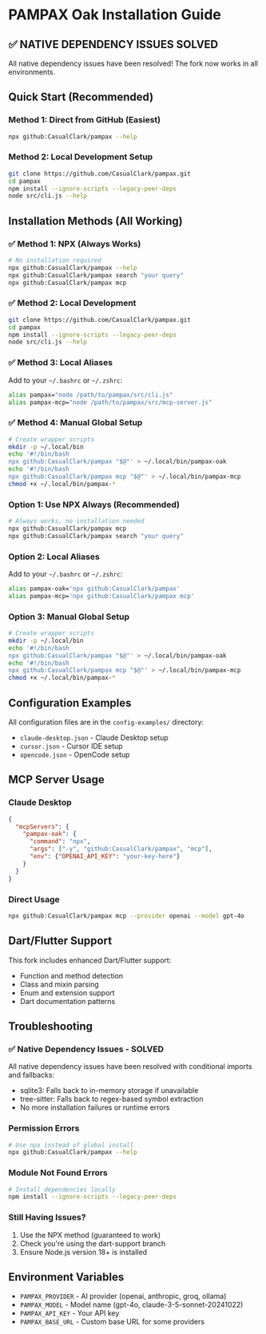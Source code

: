 # PAMPAX Oak Installation Guide

## ✅ NATIVE DEPENDENCY ISSUES SOLVED

All native dependency issues have been resolved! The fork now works in all environments.

## Quick Start (Recommended)

### Method 1: Direct from GitHub (Easiest)
```bash
npx github:CasualClark/pampax --help
```

### Method 2: Local Development Setup
```bash
git clone https://github.com/CasualClark/pampax.git
cd pampax
npm install --ignore-scripts --legacy-peer-deps
node src/cli.js --help
```

## Installation Methods (All Working)

### ✅ Method 1: NPX (Always Works)
```bash
# No installation required
npx github:CasualClark/pampax --help
npx github:CasualClark/pampax search "your query"
npx github:CasualClark/pampax mcp
```

### ✅ Method 2: Local Development
```bash
git clone https://github.com/CasualClark/pampax.git
cd pampax
npm install --ignore-scripts --legacy-peer-deps
node src/cli.js --help
```

### ✅ Method 3: Local Aliases
Add to your `~/.bashrc` or `~/.zshrc`:
```bash
alias pampax="node /path/to/pampax/src/cli.js"
alias pampax-mcp="node /path/to/pampax/src/mcp-server.js"
```

### ✅ Method 4: Manual Global Setup
```bash
# Create wrapper scripts
mkdir -p ~/.local/bin
echo '#!/bin/bash
npx github:CasualClark/pampax "$@"' > ~/.local/bin/pampax-oak
echo '#!/bin/bash  
npx github:CasualClark/pampax mcp "$@"' > ~/.local/bin/pampax-mcp
chmod +x ~/.local/bin/pampax-*
```

### Option 1: Use NPX Always (Recommended)
```bash
# Always works, no installation needed
npx github:CasualClark/pampax mcp
npx github:CasualClark/pampax search "your query"
```

### Option 2: Local Aliases
Add to your `~/.bashrc` or `~/.zshrc`:
```bash
alias pampax-oak='npx github:CasualClark/pampax'
alias pampax-mcp='npx github:CasualClark/pampax mcp'
```

### Option 3: Manual Global Setup
```bash
# Create wrapper scripts
mkdir -p ~/.local/bin
echo '#!/bin/bash
npx github:CasualClark/pampax "$@"' > ~/.local/bin/pampax-oak
echo '#!/bin/bash  
npx github:CasualClark/pampax mcp "$@"' > ~/.local/bin/pampax-mcp
chmod +x ~/.local/bin/pampax-*
```

## Configuration Examples

All configuration files are in the `config-examples/` directory:

- `claude-desktop.json` - Claude Desktop setup
- `cursor.json` - Cursor IDE setup  
- `opencode.json` - OpenCode setup

## MCP Server Usage

### Claude Desktop
```json
{
  "mcpServers": {
    "pampax-oak": {
      "command": "npx",
      "args": ["-y", "github:CasualClark/pampax", "mcp"],
      "env": {"OPENAI_API_KEY": "your-key-here"}
    }
  }
}
```

### Direct Usage
```bash
npx github:CasualClark/pampax mcp --provider openai --model gpt-4o
```

## Dart/Flutter Support

This fork includes enhanced Dart/Flutter support:
- Function and method detection
- Class and mixin parsing  
- Enum and extension support
- Dart documentation patterns

## Troubleshooting

### ✅ Native Dependency Issues - SOLVED
All native dependency issues have been resolved with conditional imports and fallbacks:
- sqlite3: Falls back to in-memory storage if unavailable
- tree-sitter: Falls back to regex-based symbol extraction
- No more installation failures or runtime errors

### Permission Errors
```bash
# Use npx instead of global install
npx github:CasualClark/pampax --help
```

### Module Not Found Errors
```bash
# Install dependencies locally
npm install --ignore-scripts --legacy-peer-deps
```

### Still Having Issues?
1. Use the NPX method (guaranteed to work)
2. Check you're using the dart-support branch
3. Ensure Node.js version 18+ is installed

## Environment Variables

- `PAMPAX_PROVIDER` - AI provider (openai, anthropic, groq, ollama)
- `PAMPAX_MODEL` - Model name (gpt-4o, claude-3-5-sonnet-20241022)
- `PAMPAX_API_KEY` - Your API key
- `PAMPAX_BASE_URL` - Custom base URL for some providers